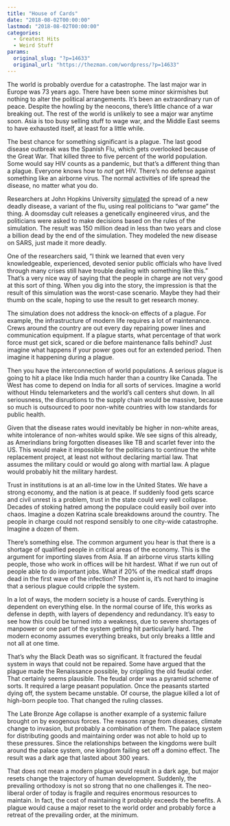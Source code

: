```yaml
---
title: "House of Cards"
date: "2018-08-02T00:00:00"
lastmod: "2018-08-02T00:00:00"
categories:
  - Greatest Hits
  - Weird Stuff
params:
  original_slug: "?p=14633"
  original_url: "https://thezman.com/wordpress/?p=14633"
---
```


The world is probably overdue for a catastrophe. The last major war in
Europe was 73 years ago. There have been some minor skirmishes but
nothing to alter the political arrangements. It’s been an extraordinary
run of peace. Despite the howling by the neocons, there’s little chance
of a war breaking out. The rest of the world is unlikely to see a major
war anytime soon. Asia is too busy selling stuff to wage war, and the
Middle East seems to have exhausted itself, at least for a little while.

The best chance for something significant is a plague. The last good
disease outbreak was the Spanish Flu, which gets overlooked because of
the Great War. That killed three to five percent of the world
population. Some would say HIV counts as a pandemic, but that’s a
different thing than a plague. Everyone knows how to *not* get HIV.
There’s no defense against something like an airborne virus. The normal
activities of life spread the disease, no matter what you do.

Researchers at John Hopkins University <a
href="https://metro.co.uk/2018/07/30/pandemic-wipe-900-million-people-experts-warn-7775331/"
rel="noopener" target="_blank">simulated</a> the spread of a new deadly
disease, a variant of the flu, using real politicians to “war game” the
thing. A doomsday cult releases a genetically engineered virus, and the
politicians were asked to make decisions based on the rules of the
simulation. The result was 150 million dead in less than two years and
close a billion dead by the end of the simulation. They modeled the new
disease on SARS, just made it more deadly.

One of the researchers said, “I think we learned that even very
knowledgeable, experienced, devoted senior public officials who have
lived through many crises still have trouble dealing with something like
this.” That’s a very nice way of saying that the people in charge are
not very good at this sort of thing. When you dig into the story, the
impression is that the result of this simulation was the worst-case
scenario. Maybe they had their thumb on the scale, hoping to use the
result to get research money.

The simulation does not address the knock-on effects of a plague. For
example, the infrastructure of modern life requires a lot of
maintenance. Crews around the country are out every day repairing power
lines and communication equipment. If a plague starts, what percentage
of that work force must get sick, scared or die before maintenance falls
behind? Just imagine what happens if your power goes out for an extended
period. Then imagine it happening during a plague.

Then you have the interconnection of world populations. A serious plague
is going to hit a place like India much harder than a country like
Canada. The West has come to depend on India for all sorts of services.
Imagine a world without Hindu telemarketers and the world’s call centers
shut down. In all seriousness, the disruptions to the supply chain would
be massive, because so much is outsourced to poor non-white countries
with low standards for public health.

Given that the disease rates would inevitably be higher in non-white
areas, white intolerance of non-whites would spike. We see signs of this
already, as Amerindians bring forgotten diseases like TB and scarlet
fever into the US. This would make it impossible for the politicians to
continue the white replacement project, at least not without declaring
martial law. That assumes the military could or would go along with
martial law. A plague would probably hit the military hardest.

Trust in institutions is at an all-time low in the United States. We
have a strong economy, and the nation is at peace. If suddenly food gets
scarce and civil unrest is a problem, trust in the state could very well
collapse. Decades of stoking hatred among the populace could easily boil
over into chaos. Imagine a dozen Katrina scale breakdowns around the
country. The people in charge could not respond sensibly to one
city-wide catastrophe. Imagine a dozen of them.

There’s something else. The common argument you hear is that there is a
shortage of qualified people in critical areas of the economy. This is
the argument for importing slaves from Asia. If an airborne virus starts
killing people, those who work in offices will be hit hardest. What if
we run out of people able to do important jobs. What if 20% of the
medical staff drops dead in the first wave of the infection? The point
is, it’s not hard to imagine that a serious plague could cripple the
system.

In a lot of ways, the modern society is a house of cards. Everything is
dependent on everything else. In the normal course of life, this works
as defense in depth, with layers of dependency and redundancy. It’s easy
to see how this could be turned into a weakness, due to severe shortages
of manpower or one part of the system getting hit particularly hard. The
modern economy assumes everything breaks, but only breaks a little and
not all at one time.

That’s why the Black Death was so significant. It fractured the feudal
system in ways that could not be repaired. Some have argued that the
plague made the Renaissance possible, by crippling the old feudal order.
That certainly seems plausible. The feudal order was a pyramid scheme of
sorts. It required a large peasant population. Once the peasants started
dying off, the system became unstable. Of course, the plague killed a
lot of high-born people too. That changed the ruling classes.

The Late Bronze Age collapse is another example of a systemic failure
brought on by exogenous forces. The reasons range from diseases, climate
change to invasion, but probably a combination of them. The palace
system for distributing goods and maintaining order was not able to hold
up to these pressures. Since the relationships between the kingdoms were
built around the palace system, one kingdom failing set off a domino
effect. The result was a dark age that lasted about 300 years.

That does not mean a modern plague would result in a dark age, but major
resets change the trajectory of human development. Suddenly, the
prevailing orthodoxy is not so strong that no one challenges it. The
neo-liberal order of today is fragile and requires enormous resources to
maintain. In fact, the cost of maintaining it probably exceeds the
benefits. A plague would cause a major reset to the world order and
probably force a retreat of the prevailing order, at the minimum.
